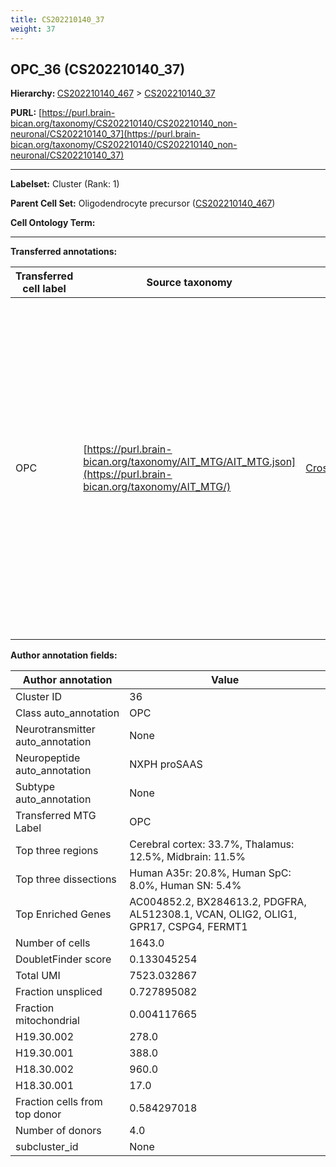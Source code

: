 ```yaml
---
title: CS202210140_37
weight: 37
---
```

## OPC_36 (CS202210140_37)
<b>Hierarchy: </b>
[CS202210140_467](../CS202210140_467) >
[CS202210140_37](../CS202210140_37)

**PURL:** [https://purl.brain-bican.org/taxonomy/CS202210140/CS202210140_non-neuronal/CS202210140_37](https://purl.brain-bican.org/taxonomy/CS202210140/CS202210140_non-neuronal/CS202210140_37)

---


**Labelset:** Cluster (Rank: 1)

**Parent Cell Set:** Oligodendrocyte precursor ([CS202210140_467](../CS202210140_467))



**Cell Ontology Term:** 

[MARKER GENES.]: #


---

[TRANSFERRED ANNOTATIONS.]: #


**Transferred annotations:**

| Transferred cell label | Source taxonomy | Source node accession | Algorithm name | Comment |
|------------------------|-----------------|-----------------------|----------------|---------|
|OPC|[https://purl.brain-bican.org/taxonomy/AIT_MTG/AIT_MTG.json](https://purl.brain-bican.org/taxonomy/AIT_MTG/)|[CrossArea_subclass:bdb83a819a](https://purl.brain-bican.org/taxonomy/AIT_MTG/CrossArea_subclass_bdb83a819a)||We performed PCA (50 components) on our full dataset, trained a random forest classifier (scikit-learn, class_ weight=‘balanced’, max_depth=50) on the MTG labels, and then predicted labels for all cells. We labeled each cluster with the mode of its constituent cells if two conditions were met: more than 0.8 of predicted labels matched the mode, and the mean probability of these pre- dictions was greater than 0.8.|

[AUTHOR ANNOTATION FIELDS.]: #


**Author annotation fields:**

| Author annotation | Value |
|-------------------|-------|
|Cluster ID|36|
|Class auto_annotation|OPC|
|Neurotransmitter auto_annotation|None|
|Neuropeptide auto_annotation|NXPH proSAAS|
|Subtype auto_annotation|None|
|Transferred MTG Label|OPC|
|Top three regions|Cerebral cortex: 33.7%, Thalamus: 12.5%, Midbrain: 11.5%|
|Top three dissections|Human A35r: 20.8%, Human SpC: 8.0%, Human SN: 5.4%|
|Top Enriched Genes|AC004852.2, BX284613.2, PDGFRA, AL512308.1, VCAN, OLIG2, OLIG1, GPR17, CSPG4, FERMT1|
|Number of cells|1643.0|
|DoubletFinder score|0.133045254|
|Total UMI|7523.032867|
|Fraction unspliced|0.727895082|
|Fraction mitochondrial|0.004117665|
|H19.30.002|278.0|
|H19.30.001|388.0|
|H18.30.002|960.0|
|H18.30.001|17.0|
|Fraction cells from top donor|0.584297018|
|Number of donors|4.0|
|subcluster_id|None|
